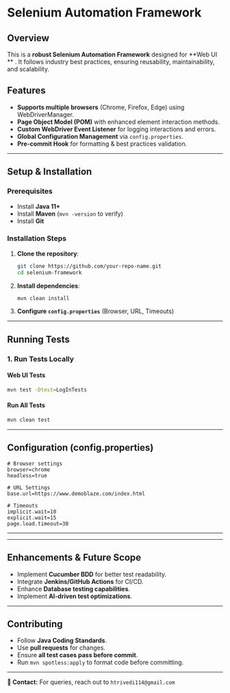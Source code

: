 # Selenium Automation Framework

## Overview
This is a **robust Selenium Automation Framework** designed for **Web UI ** . It follows industry best practices, ensuring reusability, maintainability, and scalability.

## Features
- **Supports multiple browsers** (Chrome, Firefox, Edge) using WebDriverManager.
- **Page Object Model (POM)** with enhanced element interaction methods.
- **Custom WebDriver Event Listener** for logging interactions and errors.
- **Global Configuration Management** via `config.properties`.
- **Pre-commit Hook** for formatting & best practices validation.

---

## Setup & Installation
### Prerequisites
- Install **Java 11+**
- Install **Maven** (`mvn -version` to verify)
- Install **Git**

### Installation Steps
1. **Clone the repository**:
   ```sh
   git clone https://github.com/your-repo-name.git
   cd selenium-framework
   ```
2. **Install dependencies**:
   ```sh
   mvn clean install
   ```
3. **Configure `config.properties`** (Browser, URL, Timeouts)

---

## Running Tests
### **1. Run Tests Locally**
#### Web UI Tests
```sh
mvn test -Dtest=LogInTests
```
#### Run All Tests
```sh
mvn clean test
```

---

## Configuration (config.properties)
```
# Browser settings
browser=chrome
headless=true

# URL Settings
base.url=https://www.demoblaze.com/index.html

# Timeouts
implicit.wait=10
explicit.wait=15
page.load.timeout=30

```

---


---

## Enhancements & Future Scope
- Implement **Cucumber BDD** for better test readability.
- Integrate **Jenkins/GitHub Actions** for CI/CD.
- Enhance **Database testing capabilities**.
- Implement **AI-driven test optimizations**.

---

## Contributing
- Follow **Java Coding Standards**.
- Use **pull requests** for changes.
- Ensure **all test cases pass before commit**.
- Run `mvn spotless:apply` to format code before committing.

---
**📧 Contact:**
For queries, reach out to `htrivedi114@gmail.com`

